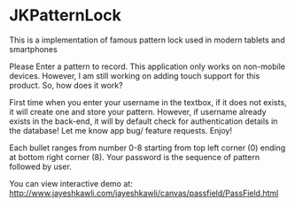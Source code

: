 JKPatternLock
=============

This is a implementation of famous pattern lock used in modern tablets and smartphones

Please Enter a pattern to record. This application only works on non-mobile devices. However, I am still working on adding touch support for this product. So, how does it work?

First time when you enter your username in the textbox, if it does not exists, it will create one and store your pattern. However, if username already exists in the back-end, it will by default check for authentication details in the database! Let me know app bug/ feature requests. Enjoy!

Each bullet ranges from number 0-8 starting from top left corner (0) ending at bottom right corner (8). Your password is the sequence of pattern followed by user.

You can view interactive demo at:
http://www.jayeshkawli.com/jayeshkawli/canvas/passfield/PassField.html


